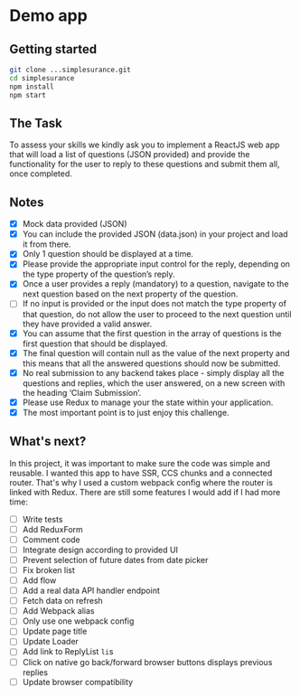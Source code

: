 # Demo app

## Getting started

```bash
git clone ...simplesurance.git
cd simplesurance
npm install
npm start
```

## The Task

To assess your skills we kindly ask you to implement a ReactJS web app that will load a list of questions (JSON provided) and provide the functionality for the user to reply to these questions and submit them all, once completed.

## Notes

- [x] Mock data provided (JSON)
- [x] You can include the provided JSON (data.json) in your project and load it from there.
- [x] Only 1 question should be displayed at a time.
- [x] Please provide the appropriate input control for the reply, depending on the type property of the question’s reply.
- [x] Once a user provides a reply (mandatory) to a question, navigate to the next question based on the next property of the question.
- [ ] If no input is provided or the input does not match the type property of that question, do not allow the user to proceed to the next question until they have provided a valid answer.
- [x] You can assume that the first question in the array of questions is the first question that should be displayed.
- [x] The final question will contain null as the value of the next property and this means that all the answered questions should now be submitted.
- [x] No real submission to any backend takes place - simply display all the questions and replies, which the user answered, on a new screen with the heading ‘Claim Submission’.
- [x] Please use Redux to manage your the state within your application.
- [x] The most important point is to just enjoy this challenge.

## What's next?

In this project, it was important to make sure the code was simple and reusable. I wanted this app to have SSR, CCS chunks and a connected router. That's why I used a custom webpack config where the router is linked with Redux. There are still some features I would add if I had more time:

- [ ] Write tests
- [ ] Add ReduxForm
- [ ] Comment code
- [ ] Integrate design according to provided UI
- [ ] Prevent selection of future dates from date picker
- [ ] Fix broken list
- [ ] Add flow
- [ ] Add a real data API handler endpoint
- [ ] Fetch data on refresh
- [ ] Add Webpack alias
- [ ] Only use one webpack config
- [ ] Update page title
- [ ] Update Loader
- [ ] Add link to ReplyList `li`s
- [ ] Click on native go back/forward browser buttons displays previous replies
- [ ] Update browser compatibility
